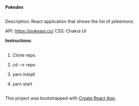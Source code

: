 **Pokedex**
##
Description: React application that shows the list of pókemons.

API: https://pokeapi.co/
CSS: Chakra UI

**Instructions**: 
##
1) Clone repo.

2) cd --> repo

4) yarn install

5) yarn start
##
This project was bootstrapped with [Create React App](https://github.com/facebook/create-react-app).
